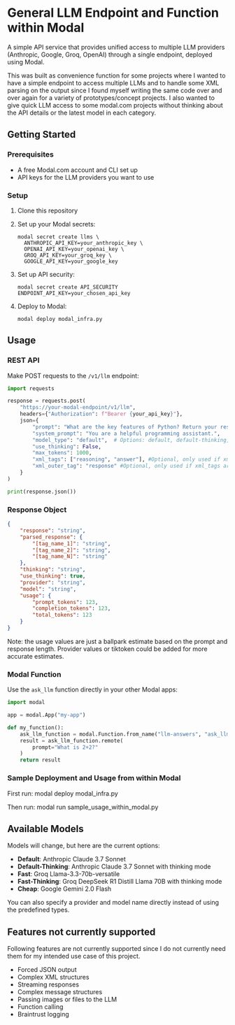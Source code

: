 # General LLM Endpoint and Function within Modal

A simple API service that provides unified access to multiple LLM providers (Anthropic, Google, Groq, OpenAI) through a single endpoint, deployed using Modal. 

This was built as convenience function for some projects where I wanted to have a simple endpoint to access multiple LLMs and to handle some XML parsing on the output since I found myself writing the same code over and over again for a variety of prototypes/concept projects. I also wanted to give quick LLM access to some modal.com projects without thinking about the API details or the latest model in each category.


## Getting Started

### Prerequisites

- A free Modal.com account and CLI set up
- API keys for the LLM providers you want to use

### Setup

1. Clone this repository
2. Set up your Modal secrets:
   ```
   modal secret create llms \
     ANTHROPIC_API_KEY=your_anthropic_key \
     OPENAI_API_KEY=your_openai_key \
     GROQ_API_KEY=your_groq_key \
     GOOGLE_API_KEY=your_google_key
   ```

3. Set up API security:
   ```
   modal secret create API_SECURITY ENDPOINT_API_KEY=your_chosen_api_key
   ```

4. Deploy to Modal:
   ```
   modal deploy modal_infra.py
   ```

## Usage

### REST API

Make POST requests to the `/v1/llm` endpoint:

```python
import requests

response = requests.post(
    "https://your-modal-endpoint/v1/llm",
    headers={"Authorization": f"Bearer {your_api_key}"},
    json={
        "prompt": "What are the key features of Python? Return your response in <reasoning> and <answer> tags nested within a <response> tag.",
        "system_prompt": "You are a helpful programming assistant.",
        "model_type": "default",  # Options: default, default-thinking, fast, fast-thinking, cheap
        "use_thinking": False,
        "max_tokens": 1000,
        "xml_tags": ["reasoning", "answer"], #Optional, only used if xml_outer_tag is provided in the prompt response.
        "xml_outer_tag": "response" #Optional, only used if xml_tags are provided in output.
    }
)

print(response.json())
```

### Response Object

```json
{
    "response": "string",       
    "parsed_response": {        
        "[tag_name_1]": "string",
        "[tag_name_2]": "string",
        "[tag_name_N]": "string"  
    },
    "thinking": "string",       
    "use_thinking": true,
    "provider": "string",        
    "model": "string",            
    "usage": {                 
        "prompt_tokens": 123,
        "completion_tokens": 123,
        "total_tokens": 123
    }
}
```

Note: the usage values are just a ballpark estimate based on the prompt and response length. Provider values or tiktoken could be added for more accurate estimates.

### Modal Function

Use the `ask_llm` function directly in your other Modal apps:

```python
import modal

app = modal.App("my-app")

def my_function():
    ask_llm_function = modal.Function.from_name("llm-answers", "ask_llm")
    result = ask_llm_function.remote(
        prompt="What is 2+2?"
    )
    return result
```

### Sample Deployment and Usage from within Modal

First run:
modal deploy modal_infra.py

Then run:
modal run sample_usage_within_modal.py 

## Available Models

Models will change, but here are the current options:

- **Default**: Anthropic Claude 3.7 Sonnet
- **Default-Thinking**: Anthropic Claude 3.7 Sonnet with thinking mode
- **Fast**: Groq Llama-3.3-70b-versatile
- **Fast-Thinking**: Groq DeepSeek R1 Distill Llama 70B with thinking mode
- **Cheap**: Google Gemini 2.0 Flash

You can also specify a provider and model name directly instead of using the predefined types.


## Features not currently supported

Following features are not currently supported since I do not currently need them for my intended use case of this project.

- Forced JSON output
- Complex XML structures
- Streaming responses
- Complex message structures
- Passing images or files to the LLM
- Function calling
- Braintrust logging